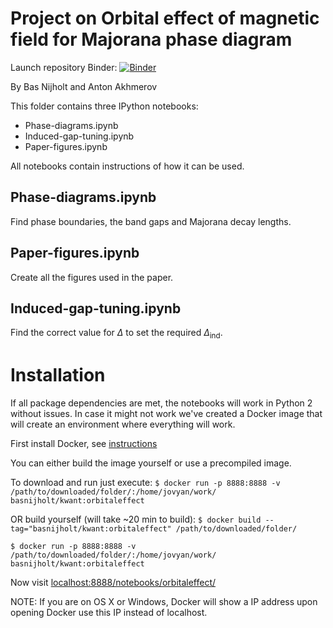 # Project on Orbital effect of magnetic field for Majorana phase diagram
Launch repository Binder:
[![Binder](http://mybinder.org/badge.svg)](http://mybinder.org/repo/basnijholt/orbitalfield)

By Bas Nijholt and Anton Akhmerov


This folder contains three IPython notebooks:
* Phase-diagrams.ipynb
* Induced-gap-tuning.ipynb
* Paper-figures.ipynb

All notebooks contain instructions of how it can be used.

## Phase-diagrams.ipynb
Find phase boundaries, the band gaps and Majorana decay lengths.

## Paper-figures.ipynb
Create all the figures used in the paper.

## Induced-gap-tuning.ipynb
Find the correct value for $\Delta$ to set the required $\Delta_\textrm{ind}$.


# Installation
If all package dependencies are met, the notebooks will work in Python 2 without
issues. In case it might not work we've created a Docker image that will create
an environment where everything will work.

First install Docker, see [instructions](https://docs.docker.com/installation/)

You can either build the image yourself or use a precompiled image.

To download and run just execute:
`$ docker run -p 8888:8888 -v /path/to/downloaded/folder/:/home/jovyan/work/ basnijholt/kwant:orbitaleffect`

OR build yourself (will take ~20 min to build):
`$ docker build --tag="basnijholt/kwant:orbitaleffect" /path/to/downloaded/folder/`

`$ docker run -p 8888:8888 -v /path/to/downloaded/folder/:/home/jovyan/work/ basnijholt/kwant:orbitaleffect`

Now visit [localhost:8888/notebooks/orbitaleffect/](http://localhost:8888/notebooks/orbitaleffect/)

NOTE: If you are on OS X or Windows, Docker will show a IP address upon opening Docker
use this IP instead of localhost.

